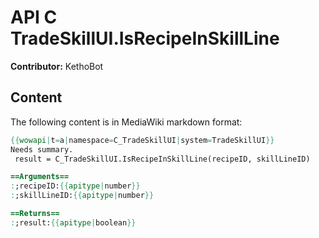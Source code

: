 # API C TradeSkillUI.IsRecipeInSkillLine

**Contributor:** KethoBot

## Content

The following content is in MediaWiki markdown format:

```mediawiki
{{wowapi|t=a|namespace=C_TradeSkillUI|system=TradeSkillUI}}
Needs summary.
 result = C_TradeSkillUI.IsRecipeInSkillLine(recipeID, skillLineID)

==Arguments==
:;recipeID:{{apitype|number}}
:;skillLineID:{{apitype|number}}

==Returns==
:;result:{{apitype|boolean}}
```